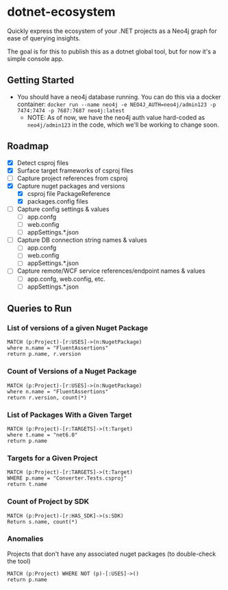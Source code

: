 # dotnet-ecosystem

Quickly express the ecosystem of your .NET projects as a Neo4j graph for ease of querying insights.

The goal is for this to publish this as a dotnet global tool, but for now it's a simple console app.

## Getting Started

* You should have a neo4j database running. You can do this via a docker container: `docker run --name neo4j -e NEO4J_AUTH=neo4j/admin123 -p 7474:7474 -p 7687:7687 neo4j:latest`
  * NOTE: As of now, we have the neo4j auth value hard-coded as `neo4j/admin123` in the code, which we'll be working to change soon.

## Roadmap

* [X] Detect csproj files
* [X] Surface target frameworks of csproj files
* [ ] Capture project references from csproj
* [X] Capture nuget packages and versions
  * [X] csproj file PackageReference
  * [X] packages.config files
* [ ] Capture config settings & values
  * [ ] app.confg
  * [ ] web.config
  * [ ] appSettings.*.json
* [ ] Capture DB connection string names & values
  * [ ] app.confg
  * [ ] web.config
  * [ ] appSettings.*.json
* [ ] Capture remote/WCF service references/endpoint names & values
  * [ ] app.confg, web.config, etc.
  * [ ] appSettings.*.json

## Queries to Run

### List of versions of a given Nuget Package 

```cypher
MATCH (p:Project)-[r:USES]->(n:NugetPackage)
where n.name = "FluentAssertions"
return p.name, r.version
```

### Count of Versions of a Nuget Package

```cypher
MATCH (p:Project)-[r:USES]->(n:NugetPackage)
where n.name = "FluentAssertions"
return r.version, count(*)
```

### List of Packages With a Given Target

```cypher
MATCH (p:Project)-[r:TARGETS]->(t:Target)
where t.name = "net6.0"
return p.name
```

### Targets for a Given Project

```cypher
MATCH (p:Project)-[r:TARGETS]->(t:Target)
WHERE p.name = "Converter.Tests.csproj"
return t.name
```

### Count of Project by SDK

```cypher
MATCH (p:Project)-[r:HAS_SDK]->(s:SDK)
Return s.name, count(*)
```

### Anomalies

Projects that don't have any associated nuget packages (to double-check the tool)

```cypher
MATCH (p:Project) WHERE NOT (p)-[:USES]->()
return p.name
```
